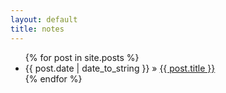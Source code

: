 ```yaml
---
layout: default
title: notes
---
```


<ul class="list-posts">
  {% for post in site.posts %}
    <li title="{{post.content | strip_html | truncate: 100 }}"><span>{{ post.date | date_to_string }}</span> &raquo; <a href="{{ BASE_PATH }}{{ post.url }}" >{{ post.title }}</a></li>
  {% endfor %}
</ul>

<!-- <div id="home">
   <ul class="posts noList">
    {% for post in paginator.posts %}
      <li>
        <span class="date">{{ post.date | date: '%B %d, %Y' }}</span>
        <h3><a href="{{ site.url }}{{ post.url }}">{{ post.title }}</a></h3>
        <p class="description">{% if post.description %}{{ post.description  | strip_html | strip_newlines | truncate: 100 }}{% else %}{{ post.content | strip_html | strip_newlines | truncate: 100 }}{% endif %}</p>
      </li>
    {% endfor %} 
  </ul>
  
  <div class="pagination">
    {% if paginator.previous_page %}
      <a href="{{ site.url }}{{ paginator.previous_page_path }}" class="previous button__outline">Newer Posts</a>
    {% endif %}
    {% if paginator.next_page %}
      <a href="{{ site.url }}{{ paginator.next_page_path }}" class="next button__outline">Older Posts</a>
    {% endif %}
  </div>
</div> -->
